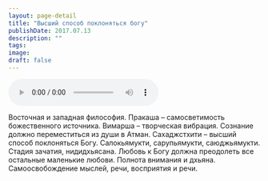 ```yaml
---
layout: page-detail
title: "Высший способ поклоняться богу"
publishDate: 2017.07.13
description: ""
tags:
image:
draft: false
---
```


<audio title="2017.07.13 - Высший способ поклоняться богу.mp3" src="https://filer-api.advayta.org/v1.0/public/files/75574" controls=""></audio>

 Восточная и западная философия. Пракаша – самосветимость божественного источника. Вимарша – творческая вибрация. Сознание должно переместиться из души в Атман. Сахаджстхити – высший способ поклоняться Богу. Салокьямукти, сарупьямукти, саюджьямукти. Стадия зачатия, нидидхьясана. Любовь к Богу должна преодолеть все остальные маленькие любови. Полнота внимания и дхьяна. Самоосвобождение мыслей, речи, восприятия и речи. 

  

